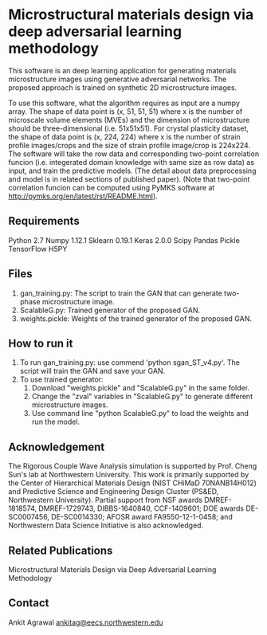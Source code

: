 # Microstructural materials design via deep adversarial learning methodology
This software is an deep learning application for generating materials microstructure images using generative adversarial networks. The proposed approach is trained on synthetic 2D microstructure images.

To use this software, what the algorithm requires as input are a numpy array. The shape of data point is (x, 51, 51, 51) where x is the number of microscale volume elements (MVEs) and the dimension of microstructure should be three-dimensional (i.e. 51x51x51). For crystal plasticity dataset, the shape of data point is (x, 224, 224) where x is the number of strain profile images/crops and the size of strain profile image/crop is 224x224. The software will take the row data and corresponding two-point correlation funcion (i.e. integerated domain knowledge with same size as row data) as input, and train the predictive models. (The detail about data preprocessing and model is in related sections of published paper). (Note that two-point correlation funcion can be computed using PyMKS software at http://pymks.org/en/latest/rst/README.html).

## Requirements ##
Python 2.7
Numpy 1.12.1
Sklearn 0.19.1
Keras 2.0.0
Scipy
Pandas
Pickle
TensorFlow
H5PY

## Files ##
1. gan_training.py: The script to train the GAN that can generate two-phase microstructure image.
2. ScalableG.py: Trained generator of the proposed GAN.
3. weights.pickle: Weights of the trained generator of the proposed GAN.

## How to run it
1. To run gan_training.py: use commend 'python sgan_ST_v4.py'. The script will train the GAN and save your GAN.
2. To use trained generator: 
	1. Download "weights.pickle" and "ScalableG.py" in the same folder.
	2. Change the "zval" variables in "ScalableG.py" to generate different microstructure images.
	3. Use command line "python ScalableG.py" to load the weights and run the model. 

## Acknowledgement
The Rigorous Couple Wave Analysis simulation is supported by Prof. Cheng Sun's lab at Northwestern University. This work is primarily supported by the Center of Hierarchical Materials Design (NIST CHiMaD 70NANB14H012) and Predictive Science and Engineering Design Cluster (PS&ED, Northwestern University). Partial support from NSF awards DMREF-1818574, DMREF-1729743, DIBBS-1640840, CCF-1409601; DOE awards DE-SC0007456, DE-SC0014330; AFOSR award FA9550-12-1-0458; and Northwestern Data Science Initiative is also acknowledged. 

## Related Publications ##
Microstructural Materials Design via Deep Adversarial Learning Methodology

## Contact
Ankit Agrawal <ankitag@eecs.northwestern.edu>



